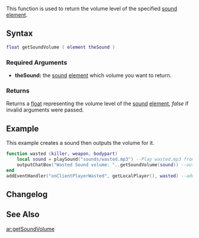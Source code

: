 This function is used to return the volume level of the specified [sound](/docs/sound.md "wikilink") [element](/docs/element.md "wikilink").

Syntax
------

``` lua
float getSoundVolume ( element theSound )
```

### Required Arguments

-   **theSound:** the [sound](/docs/sound.md "wikilink") [element](/docs/element.md "wikilink") which volume you want to return.

### Returns

Returns a [float](/docs/float.md "wikilink") representing the volume level of the [sound](/docs/sound.md "wikilink") [element](/docs/element.md "wikilink"), *false* if invalid arguments were passed.

Example
-------

This example creates a sound then outputs the volume for it.

``` lua
function wasted (killer, weapon, bodypart) 
    local sound = playSound("sounds/wasted.mp3") --Play wasted.mp3 from the sounds folder
    outputChatBox("Wasted Sound volume: "..getSoundVolume(sound)) --outputs to the client the volume of the sound
end
addEventHandler("onClientPlayerWasted", getLocalPlayer(), wasted) --add the event handler
```

Changelog
---------

See Also
--------

[ar:getSoundVolume](/docs/ar-getsoundvolume.md "wikilink")
